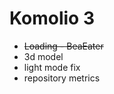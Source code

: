 # Komolio 3



<ul>
<li><strike>Loading - BeaEater</strike>
<li>3d model
<li>light mode fix
<li>repository metrics

</ul>
